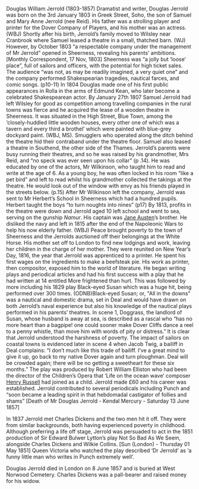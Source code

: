 Douglas William Jerrold (1803-1857)
Dramatist and writer, Douglas Jerrold was born on the 3rd January 1803 in Greek Street, Soho, the son of Samuel and Mary Anne Jerrold (nee Reid). His father was a strolling player and printer for the Dover Company of Players, and his mother was an actress. (WBJ) 
Shortly after his birth, Jerrold’s family moved to Wilsley near Cranbrook where Samuel leased a theatre in a small, thatched barn. (WJ) However, by October 1803 “a respectable company under the management of Mr Jerrold” opened in Sheerness, revealing his parents’ ambitions. [Monthly Correspondent, 17 Nov, 1803] Sheerness was “a jolly but ‘loose’ place”, full of sailors and officers, with the potential for high ticket sales. The audience “was not, as may be readily imagined, a very quiet one” and the company performed Shakespearian tragedies, nautical farces,  and comic songs. (p10-11) In 1804 Douglas made one of his first public appearances in Rolla in the arms of Edmund Kean, who later become a celebrated Shakespearean actor.
By January 27th 1807 Samuel Jerrold had left Wilsley for good as competition among travelling companies in the rural towns was fierce and he acquired the lease of a wooden theatre in Sheerness. It was situated in the High Street, Blue Town, among the ‘closely-huddled little wooden houses, every other one of which was a tavern and every third a brothel’ which were painted with blue-grey dockyard paint. (WBJ, MS).  Smugglers who operated along the ditch behind the theatre hid their contraband under the theatre floor.  Samuel also leased a theatre in Southend, the other side of the Thames.
Jerrold’s parents were busy running their theatres, and so he was raised by his grandmother, Mrs Reid, and “no speck was ever seen upon his collar” (p .14). He was educated by one of the actors, Mr Wilkinson, who taught him to read and write at the age of 6.  As a young boy, he was often locked in his room “like a pet bird” and left to read whilst his grandmother collected the takings at the theatre. He would look out of the window with envy as his friends played in the streets below. (p.15) After Mr Wilkinson left the company, Jerrold was sent to Mr Herbert’s School in Sheerness which had a hundred pupils. Herbert taught the boys “to turn noughts into nines” (p17) 
By 1813, profits in the theatre were down and Jerrold aged 10 left school and went to sea, serving on the gunship _Namur_. His captain was [Jane Austen](/austen/austen-biography)’s brother. He disliked the navy and left in 1815 after the end of the Napoleonic Wars to help his now elderly father. (WBJ) Peace brought poverty to the town of Sheerness and the Jerrolds auctioned off their belongings at the White Horse. His mother set off to London to find new lodgings and work, leaving her children in the charge of her mother. They were reunited on New Year’s Day, 1816, the year that Jerrold was apprenticed to a printer. He spent his first wages on the ingredients to make a beefsteak pie.
His work as printer, then compositor, exposed him to the world of literature. He began writing plays and periodical articles and had his first success with a play that he had written at 14 entitled More frightened than hurt. This was followed by more including his 1829 play Black-eyed Susan which was a huge hit, being performed over 300 times. (ODNB)Black-eyed Susan; or, "All in the downs" was a nautical and domestic drama, set in Deal and would have drawn on both Jerrold’s naval experience but also his knowledge of the nautical plays performed in his parents’ theatres. In scene 1, Doggrass, the landlord of Susan, whose husband is away at sea, is described as a rascal who “has no more heart than a bagpipe! one could sooner make Dover Cliffs dance a reel to a penny whistle, than move him with words of pity or distress.” It is clear that Jerrold understood the harshness of poverty. The impact of sailors on coastal towns is evidenced later in scene 4 when Jacob Twig, a bailiff in Deal complains: “I don’t much like this trade of bailiff. I’ve a great mind to give it up, go back to my native Dover again and turn ploughman. Deal will be crowded again; there will be no getting a sweetheart for these six months.” The play was produced by Robert William Elliston who had been the director of the Children’s Opera that ‘Life on the ocean wave’ composer [Henry Russell](/19c/19c-russell-biography) had joined as a child. Jerrold made £60 and his career was established. Jerrold contributed to several periodicals including  Punch and “soon became a leading spirit in that hebdomadal castigator of follies and shams” [Death of Mr Douglas Jerrold - Kendal Mercury - Saturday 13 June 1857]



In 1837 Jerrold met Charles Dickens and the two men hit it off. They were from similar backgrounds, both having experienced poverty in childhood. Although preferring a life off stage, Jerrold was persuaded to act in the 1851 production of Sir Edward Bulwer Lytton’s play Not So Bad As We Seem, alongside Charles Dickens and Wilkie Collins. [Sun (London) - Thursday 01 May 1851] Queen Victoria who watched the play described ‘Dr Jerrold’ as ‘a funny little man who writes in Punch extremely well’.  

Douglas Jerrold died in London on 8 June 1857 and is buried at West Norwood Cemetery. Charles Dickens was a pall-bearer and raised money for his widow. 
